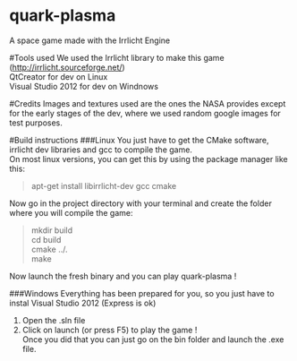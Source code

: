 quark-plasma
============
A space game made with the Irrlicht Engine


#Tools used
We used the Irrlicht library to make this game (http://irrlicht.sourceforge.net/)  
QtCreator for dev on Linux  
Visual Studio 2012 for dev on Windnows

#Credits
Images and textures used are the ones the NASA provides except for the early stages of the dev, where we used random google images for test purposes.


#Build instructions
###Linux
You just have to get the CMake software, irrlicht dev libraries and gcc to compile the game.  
On most linux versions, you can get this by using the package manager like this:
> apt-get install libirrlicht-dev gcc cmake

Now go in the project directory with your terminal and create the folder where you will compile the game:  
> mkdir build  
> cd build  
> cmake ../.  
> make

Now launch the fresh binary and you can play quark-plasma !  

###Windows
Everything has been prepared for you, so you just have to instal Visual Studio 2012 (Express is ok)  
1. Open the .sln file  
2. Click on launch (or press F5) to play the game !  
Once you did that you can just go on the bin folder and launch the .exe file.
